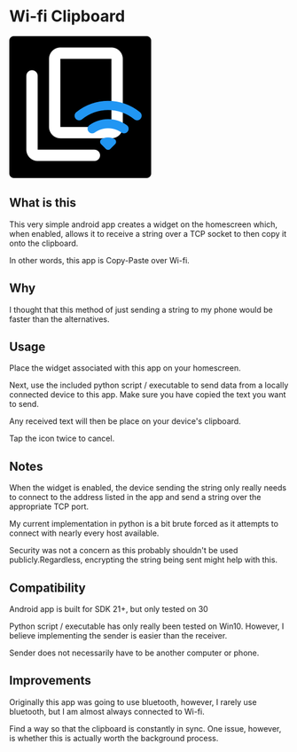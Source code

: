# Wi-fi Clipboard

![App-Icon](https://github.com/LeHuman/WifiClipboard/raw/main/pythonScript/images/app.png)

## What is this

This very simple android app creates a widget on the homescreen which, when enabled, allows it to receive a string over a TCP socket to then copy it onto the clipboard.

In other words, this app is Copy-Paste over Wi-fi.

## Why

I thought that this method of just sending a string to my phone would be faster than the alternatives.

## Usage

Place the widget associated with this app on your homescreen.

Next, use the included python script / executable to send data from a locally connected device to this app. Make sure you have copied the text you want to send.

Any received text will then be place on your device's clipboard.

Tap the icon twice to cancel.

## Notes

When the widget is enabled, the device sending the string only really needs to connect to the address listed in the app and send a string over the appropriate TCP port.

My current implementation in python is a bit brute forced as it attempts to connect with nearly every host available.

Security was not a concern as this probably shouldn't be used publicly.Regardless, encrypting the string being sent might help with this.

## Compatibility

Android app is built for SDK 21+, but only tested on 30

Python script / executable has only really been tested on Win10. However, I believe implementing the sender is easier than the receiver.

Sender does not necessarily have to be another computer or phone.

## Improvements

Originally this app was going to use bluetooth, however, I rarely use bluetooth, but I am almost always connected to Wi-fi.

Find a way so that the clipboard is constantly in sync. One issue, however, is whether this is actually worth the background process.